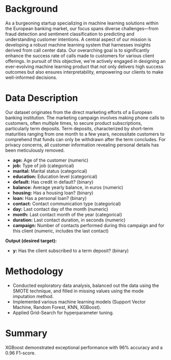 # Background

As a burgeoning startup specializing in machine learning solutions within the European banking market, our focus spans diverse challenges—from fraud detection and sentiment classification to predicting and understanding customer intentions. A central aspect of our mission is developing a robust machine learning system that harnesses insights derived from call center data. Our overarching goal is to significantly enhance the success rate of calls made to customers for various client offerings. In pursuit of this objective, we're actively engaged in designing an ever-evolving machine learning product that not only delivers high success outcomes but also ensures interpretability, empowering our clients to make well-informed decisions.

# Data Description

Our dataset originates from the direct marketing efforts of a European banking institution. The marketing campaign involves making phone calls to customers, often multiple times, to secure product subscriptions, particularly term deposits. Term deposits, characterized by short-term maturities ranging from one month to a few years, necessitate customers to comprehend that funds can only be withdrawn after the term concludes. For privacy concerns, all customer information revealing personal details has been meticulously removed.

- **age:** Age of the customer (numeric)
- **job:** Type of job (categorical)
- **marital:** Marital status (categorical)
- **education:** Education level (categorical)
- **default:** Has credit in default? (binary)
- **balance:** Average yearly balance, in euros (numeric)
- **housing:** Has a housing loan? (binary)
- **loan:** Has a personal loan? (binary)
- **contact:** Contact communication type (categorical)
- **day:** Last contact day of the month (numeric)
- **month:** Last contact month of the year (categorical)
- **duration:** Last contact duration, in seconds (numeric)
- **campaign:** Number of contacts performed during this campaign and for this client (numeric, includes the last contact)
  
**Output (desired target):**
- **y:** Has the client subscribed to a term deposit? (binary)

# Methodology

- Conducted exploratory data analysis, balanced out the data using the SMOTE technique, and filled in missing values using the mode imputation method.
- Implemented various machine learning models (Support Vector Machine, Random Forest, KNN, XGBoost).
- Applied Grid-Search for hyperparameter tuning.

# Summary

XGBoost demonstrated exceptional performance with 96% accuracy and a 0.96 F1-score.
